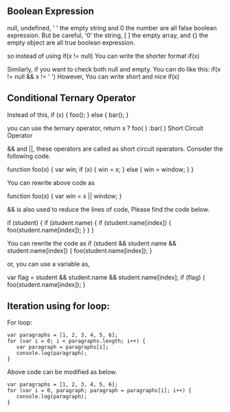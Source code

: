 
## Boolean Expression

null, undefined, ' ' the empty string and 0 the number are all false boolean expression.
But be careful, '0' the string, [ ] the empty array, and {} the empty object are all true boolean expression.

so instead of using
if(x != null)
You can write the shorter format
if(x)

Similarly, if you want to check both null and empty. You can do like this:
if(x != null && x != ' ')
However, You can write short and nice
if(x)

## Conditional Ternary Operator

Instead of this,
if (x) {
   foo();
} else {
   bar();
}

you can use the ternary operator,
return x ? foo( ) :bar( )
Short Circuit Operator

&& and ||, these operators are called as short circuit operators. Consider the following code.

function foo(x) {
   var win;
   if (x) {
      win = x;
   } else {
      win = window;
   }
}

You can rewrite above code as 

function foo(x) {
   var win = x || window;
}

&& is also used to reduce the lines of code, Please find the code below.

if (student) {
   if (student.name) {
      if (student.name[index]) {
         foo(student.name[index]);
      }
   }
}

You can rewrite the code as
if (student && student.name && student.name[index]) {
   foo(student.name[index]);
}

or, you can use a variable as,

var flag = student && student.name && student.name[index];
if (flag) {
   foo(student.name[index]);
}

## Iteration using for loop:

For loop:

    var paragraphs = [1, 2, 3, 4, 5, 6];
    for (var i = 0; i < paragraphs.length; i++) {
       var paragraph = paragraphs[i];
       console.log(paragraph);
    }

Above code can be modified as below.

    var paragraphs = [1, 2, 3, 4, 5, 6];
    for (var i = 0, paragraph; paragraph = paragraphs[i]; i++) {
       console.log(paragraph);
    }

